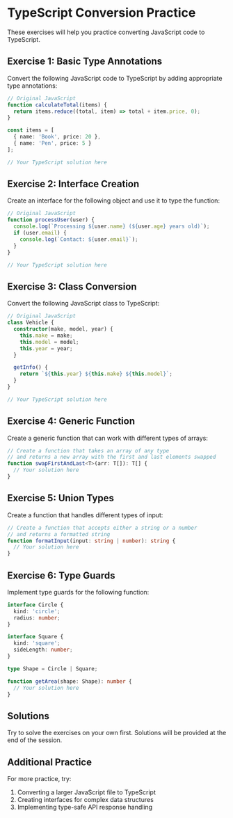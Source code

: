 # TypeScript Conversion Practice

These exercises will help you practice converting JavaScript code to TypeScript.

## Exercise 1: Basic Type Annotations

Convert the following JavaScript code to TypeScript by adding appropriate type annotations:

```typescript
// Original JavaScript
function calculateTotal(items) {
  return items.reduce((total, item) => total + item.price, 0);
}

const items = [
  { name: 'Book', price: 20 },
  { name: 'Pen', price: 5 }
];

// Your TypeScript solution here
```

## Exercise 2: Interface Creation

Create an interface for the following object and use it to type the function:

```typescript
// Original JavaScript
function processUser(user) {
  console.log(`Processing ${user.name} (${user.age} years old)`);
  if (user.email) {
    console.log(`Contact: ${user.email}`);
  }
}

// Your TypeScript solution here
```

## Exercise 3: Class Conversion

Convert the following JavaScript class to TypeScript:

```typescript
// Original JavaScript
class Vehicle {
  constructor(make, model, year) {
    this.make = make;
    this.model = model;
    this.year = year;
  }

  getInfo() {
    return `${this.year} ${this.make} ${this.model}`;
  }
}

// Your TypeScript solution here
```

## Exercise 4: Generic Function

Create a generic function that can work with different types of arrays:

```typescript
// Create a function that takes an array of any type
// and returns a new array with the first and last elements swapped
function swapFirstAndLast<T>(arr: T[]): T[] {
  // Your solution here
}
```

## Exercise 5: Union Types

Create a function that handles different types of input:

```typescript
// Create a function that accepts either a string or a number
// and returns a formatted string
function formatInput(input: string | number): string {
  // Your solution here
}
```

## Exercise 6: Type Guards

Implement type guards for the following function:

```typescript
interface Circle {
  kind: 'circle';
  radius: number;
}

interface Square {
  kind: 'square';
  sideLength: number;
}

type Shape = Circle | Square;

function getArea(shape: Shape): number {
  // Your solution here
}
```

## Solutions

Try to solve the exercises on your own first. Solutions will be provided at the end of the session.

## Additional Practice

For more practice, try:
1. Converting a larger JavaScript file to TypeScript
2. Creating interfaces for complex data structures
3. Implementing type-safe API response handling